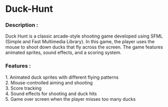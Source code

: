# Duck-Hunt<br>
<h3>Description : </h3>
Duck Hunt is a classic arcade-style shooting game developed using SFML (Simple and Fast Multimedia Library). In this game, the player uses the mouse to shoot down ducks that fly across the screen. The game features animated sprites, sound effects, and a scoring system.
<br>
<h3>Features :</h3>
1. Animated duck sprites with different flying patterns<br>
2. Mouse-controlled aiming and shooting<br>
3. Score tracking<br>
4. Sound effects for shooting and duck hits<br>
5. Game over screen when the player misses too many ducks<br>
